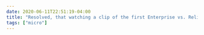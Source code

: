 ```yaml
---
date: 2020-06-11T22:51:19-04:00
title: "Resolved, that watching a clip of the first Enterprise vs. Reliant fight from Wrath of Khan shall be accepted as a legitimate reason for staying up too late."
tags: ["micro"]
---
```

